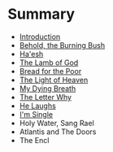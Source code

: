 # Summary

* [Introduction](README.md)
* [Behold, the Burning Bush](behold,_the_burning_bush.md)
* [Ha'esh](chapter1.md)
* [The Lamb of God](the_lamb_of_god.md)
* [Bread for the Poor](bread_for_the_poor.md)
* [The Light of Heaven](the_light_of_heaven.md)
* [My Dying Breath](my_dying_breath.md)
* [The Letter Why](the_letter_why.md)
* [He Laughs](hamd.md/he_laughs.md)
* [I'm Single](im_single.md)
* Holy Water, Sang Rael
* Atlantis and The Doors
* The Encl

